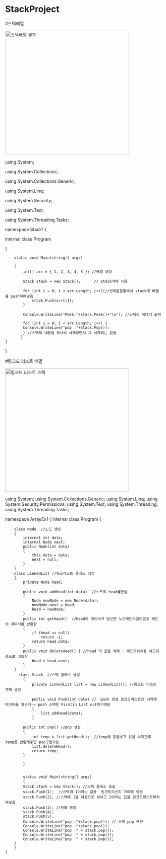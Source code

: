 # StackProject


#스택배열 

<img width="400" alt="스택배열 결과" src="https://user-images.githubusercontent.com/48702154/227792483-badd8051-bcc8-484d-b45f-25c3dbccbc5a.png">

using System;

using System.Collections;

using System.Collections.Generic;

using System.Linq;

using System.Security;

using System.Text;

using System.Threading.Tasks;

namespace Stack1
{
 
 internal class Program
 
  {
    
        static void Main(string[] args)
        
        {
            int[] arr = { 1, 2, 3, 4, 5 }; //배열 생성
            
            Stack stack = new Stack();      // Stack객체 사용
            
            for (int i = 0; i < arr.Length; i++){//반복문을통해서 stack에 배열을 push하여넣음
                stack.Push(arr[i]);
            }
            
            Console.WriteLine("Peek:"+stack.Peek()+"\n"); //스택의 꼭대기 출력
            
            for (int i = 0; i < arr.Length; i++) {
            Console.WriteLine("pop :"+stack.Pop()); 
            } //스택의 내용을 하나씩 삭제하면서 그 삭제되는 값을 
           }
    }
}



#링크드 리스트 배열

<img width="398" alt="링크드 리스트 스택" src="https://user-images.githubusercontent.com/48702154/227792435-1bee519c-af6f-4440-ac60-fc2d87042d39.png">

using System;
using System.Collections.Generic;
using System.Linq;
using System.Security.Permissions;
using System.Text;
using System.Threading;
using System.Threading.Tasks;

namespace ArrayEx1
{
    internal class Program
    {

        class Node  //노드 생성
        {
            internal int data;
            internal Node next;
            public Node(int data)
            {
                this.data = data;
                next = null;
            }
        }
        class LinkedList //링크리스트 클래스 생성
        {
            private Node head;

            public void addHead(int data)  //노드의 head를만듬
            {
                Node newNode = new Node(data);
                newNode.next = head;
                head = newNode;
            }
            public int getHead()  //head의 데이터가 없으면 노드헤드의값이없고 헤드의 데이터를 반환함
            {
                if (head == null)
                    return -1;
                return head.data;
            }
            public void deleteHead() { //head 의 값을 삭제 : 헤드의위치를 헤드다음으로 이동함
                head = head.next;
            }
        }
          class Stack  //스택 클래스 생성
            {
                private LinkedList list = new LinkedList(); //링크드 리스트 객체 생성

                public void Push(int data) //  push 생성 링크드리스트의 시작에 데이터를 넣는다-> push 스택은 Firstin Last out이기때문
                {
                    list.addHead(data);
                }

            public int pop() //pop 생성
            {
                int temp = list.getHead();  //temp에 값을넣고 값을 삭제한후 temp를 반환해주면 pop구현가능
                list.deleteHead();
                return temp;
            }

            }
        

            static void Main(string[] args)
            {
            Stack stack = new Stack(); //스택 클래스 호출
            stack.Push(1);  //스택에 1이라는 값을  링크트리스트 머리에 넣음
            stack.Push(2); //스택에 1을 다음으로 보내고 2이라는 값을 링크트리스트머리에넣음
            stack.Push(3); //위와 동일
            stack.Push(4);
            stack.Push(5);
            Console.WriteLine("pop :"+stack.pop()); // 스택 pop 구현 
            Console.WriteLine("pop :"+stack.pop());
            Console.WriteLine("pop :" + stack.pop());
            Console.WriteLine("pop :" + stack.pop());
            Console.WriteLine("pop :" + stack.pop());
        }
        }
    }

